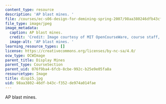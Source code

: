 ```yaml
---
content_type: resource
description: 'AP blast mines. '
file: /courses/ec-s06-design-for-demining-spring-2007/98aa380246dfb43cf352de974a014fae_disp15.jpg
file_type: image/jpeg
image_metadata:
  caption: AP blast mines.
  credit: 'Credit: Image courtesy of MIT OpenCourseWare, course staff, and students.'
  image-alt: 'AP blast mines. '
learning_resource_types: []
license: https://creativecommons.org/licenses/by-nc-sa/4.0/
ocw_type: OCWImage
parent_title: Display Mines
parent_type: CourseSection
parent_uid: 076f9ba4-6fcb-8cbe-992c-b25e9e05fa8a
resourcetype: Image
title: disp15.jpg
uid: 98aa3802-46df-b43c-f352-de974a014fae
---
```

AP blast mines. 
